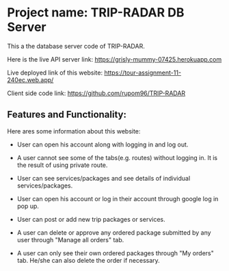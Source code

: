 # Project name: TRIP-RADAR DB Server

This a the database server code of TRIP-RADAR. 

Here is the live API server link: https://grisly-mummy-07425.herokuapp.com

Live deployed link of this website: https://tour-assignment-11-240ec.web.app/

Client side code link: https://github.com/rupom96/TRIP-RADAR

## Features and Functionality:

Here ares some information about this website:

* User can open his account along with logging in and log out.

* A user cannot see some of the tabs(e.g. routes) without logging in. It is the result of using private route.

* User can see services/packages and see details of individual services/packages.

* User can open his account or log in their account through google log in pop up.

* User can post or add new trip packages or services.

* A user can delete or approve any ordered package submitted by any user through "Manage all orders" tab.

* A user can only see their own ordered packages through "My orders" tab. He/she can also delete the order if necessary.


